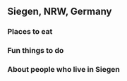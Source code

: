 ## Siegen, NRW, Germany

### Places to eat

### Fun things to do

### About people who live in Siegen